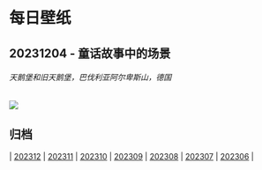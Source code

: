 # 每日壁纸

## 20231204 - 童话故事中的场景

###### 天鹅堡和旧天鹅堡，巴伐利亚阿尔卑斯山，德国

![](https://www.bing.com/th?id=OHR.AlpsCastles_ZH-CN5078013932_UHD.jpg)

## 归档

| [202312](/202312/README.md)
| [202311](/202311/README.md)
| [202310](/202310/README.md)
| [202309](/202309/README.md)
| [202308](/202308/README.md)
| [202307](/202307/README.md)
| [202306](/202306/README.md)
|